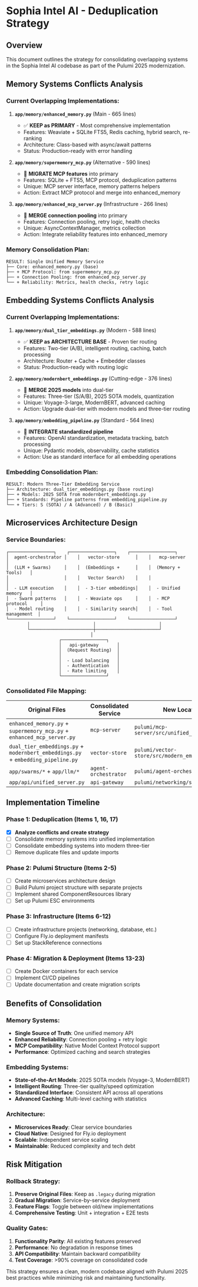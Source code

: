 # Sophia Intel AI - Deduplication Strategy

## Overview
This document outlines the strategy for consolidating overlapping systems in the Sophia Intel AI codebase as part of the Pulumi 2025 modernization.

## Memory Systems Conflicts Analysis

### Current Overlapping Implementations:
1. **`app/memory/enhanced_memory.py`** (Main - 665 lines)
   - ✅ **KEEP as PRIMARY** - Most comprehensive implementation
   - Features: Weaviate + SQLite FTS5, Redis caching, hybrid search, re-ranking
   - Architecture: Class-based with async/await patterns
   - Status: Production-ready with error handling

2. **`app/memory/supermemory_mcp.py`** (Alternative - 590 lines)
   - 🔄 **MIGRATE MCP features** into primary
   - Features: SQLite + FTS5, MCP protocol, deduplication patterns
   - Unique: MCP server interface, memory patterns helpers
   - Action: Extract MCP protocol and merge into enhanced_memory

3. **`app/memory/enhanced_mcp_server.py`** (Infrastructure - 266 lines)
   - 🔄 **MERGE connection pooling** into primary
   - Features: Connection pooling, retry logic, health checks
   - Unique: AsyncContextManager, metrics collection
   - Action: Integrate reliability features into enhanced_memory

### Memory Consolidation Plan:
```
RESULT: Single Unified Memory Service
├── Core: enhanced_memory.py (base)
├── + MCP Protocol: from supermemory_mcp.py  
├── + Connection Pooling: from enhanced_mcp_server.py
└── + Reliability: Metrics, health checks, retry logic
```

## Embedding Systems Conflicts Analysis

### Current Overlapping Implementations:
1. **`app/memory/dual_tier_embeddings.py`** (Modern - 588 lines)
   - ✅ **KEEP as ARCHITECTURE BASE** - Proven tier routing
   - Features: Two-tier (A/B), intelligent routing, caching, batch processing
   - Architecture: Router + Cache + Embedder classes
   - Status: Production-ready with routing logic

2. **`app/memory/modernbert_embeddings.py`** (Cutting-edge - 376 lines)  
   - 🔄 **MERGE 2025 models** into dual-tier
   - Features: Three-tier (S/A/B), 2025 SOTA models, quantization
   - Unique: Voyage-3-large, ModernBERT, advanced caching
   - Action: Upgrade dual-tier with modern models and three-tier routing

3. **`app/memory/embedding_pipeline.py`** (Standard - 564 lines)
   - 🔄 **INTEGRATE standardized pipeline** 
   - Features: OpenAI standardization, metadata tracking, batch processing
   - Unique: Pydantic models, observability, cache statistics
   - Action: Use as standard interface for all embedding operations

### Embedding Consolidation Plan:
```
RESULT: Modern Three-Tier Embedding Service  
├── Architecture: dual_tier_embeddings.py (base routing)
├── + Models: 2025 SOTA from modernbert_embeddings.py
├── + Standards: Pipeline patterns from embedding_pipeline.py
└── + Tiers: S (SOTA) / A (Advanced) / B (Basic)
```

## Microservices Architecture Design

### Service Boundaries:
```
┌─────────────────┐    ┌─────────────────┐    ┌─────────────────┐
│  agent-orchestrator │    │   vector-store      │    │   mcp-server        │
│  (LLM + Swarms)     │    │  (Embeddings +      │    │  (Memory + Tools)   │
│                     │    │   Vector Search)    │    │                     │
│  - LLM execution    │    │  - 3-tier embeddings│    │  - Unified memory   │
│  - Swarm patterns   │    │  - Weaviate ops     │    │  - MCP protocol     │
│  - Model routing    │    │  - Similarity search│    │  - Tool management  │
└─────────────────┘    └─────────────────┘    └─────────────────┘
        │                        │                        │
        └────────────────────────┼────────────────────────┘
                                │
                    ┌─────────────────┐
                    │   api-gateway       │
                    │  (Request Routing)  │
                    │                     │
                    │  - Load balancing   │
                    │  - Authentication   │
                    │  - Rate limiting    │
                    └─────────────────┘
```

### Consolidated File Mapping:
| Original Files | Consolidated Service | New Location |
|----------------|---------------------|--------------|
| `enhanced_memory.py` + `supermemory_mcp.py` + `enhanced_mcp_server.py` | `mcp-server` | `pulumi/mcp-server/src/unified_memory.py` |
| `dual_tier_embeddings.py` + `modernbert_embeddings.py` + `embedding_pipeline.py` | `vector-store` | `pulumi/vector-store/src/modern_embeddings.py` |
| `app/swarms/*` + `app/llm/*` | `agent-orchestrator` | `pulumi/agent-orchestrator/src/` |
| `app/api/unified_server.py` | `api-gateway` | `pulumi/networking/src/gateway.py` |

## Implementation Timeline

### Phase 1: Deduplication (Items 1, 16, 17)
- [x] **Analyze conflicts and create strategy**
- [ ] Consolidate memory systems into unified implementation
- [ ] Consolidate embedding systems into modern three-tier
- [ ] Remove duplicate files and update imports

### Phase 2: Pulumi Structure (Items 2-5)
- [ ] Create microservices architecture design
- [ ] Build Pulumi project structure with separate projects
- [ ] Implement shared ComponentResources library
- [ ] Set up Pulumi ESC environments

### Phase 3: Infrastructure (Items 6-12)
- [ ] Create infrastructure projects (networking, database, etc.)
- [ ] Configure Fly.io deployment manifests
- [ ] Set up StackReference connections

### Phase 4: Migration & Deployment (Items 13-23)
- [ ] Create Docker containers for each service
- [ ] Implement CI/CD pipelines
- [ ] Update documentation and create migration scripts

## Benefits of Consolidation

### Memory Systems:
- **Single Source of Truth**: One unified memory API
- **Enhanced Reliability**: Connection pooling + retry logic
- **MCP Compatibility**: Native Model Context Protocol support
- **Performance**: Optimized caching and search strategies

### Embedding Systems:
- **State-of-the-Art Models**: 2025 SOTA models (Voyage-3, ModernBERT)
- **Intelligent Routing**: Three-tier quality/speed optimization
- **Standardized Interface**: Consistent API across all operations
- **Advanced Caching**: Multi-level caching with statistics

### Architecture:
- **Microservices Ready**: Clear service boundaries
- **Cloud Native**: Designed for Fly.io deployment
- **Scalable**: Independent service scaling
- **Maintainable**: Reduced complexity and tech debt

## Risk Mitigation

### Rollback Strategy:
1. **Preserve Original Files**: Keep as `.legacy` during migration
2. **Gradual Migration**: Service-by-service deployment
3. **Feature Flags**: Toggle between old/new implementations
4. **Comprehensive Testing**: Unit + integration + E2E tests

### Quality Gates:
1. **Functionality Parity**: All existing features preserved
2. **Performance**: No degradation in response times
3. **API Compatibility**: Maintain backward compatibility
4. **Test Coverage**: >90% coverage on consolidated code

This strategy ensures a clean, modern codebase aligned with Pulumi 2025 best practices while minimizing risk and maintaining functionality.